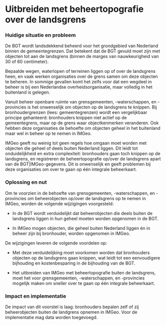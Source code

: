 Uitbreiden met beheertopografie over de landsgrens
==================================================

### Huidige situatie en probleem

De BGT wordt landsdekkend beheerd voor het grondgebied van Nederland binnen de
gemeentegrenzen. Dat betekent dat de BGT gevuld moet zijn met objecten tot aan
de landsgrens (binnen de marges van nauwkeurigheid van 30 of 60 centimeter).

Bepaalde wegen, waterlopen of terreinen liggen op of over de landsgrens heen, en
vaak werken organisaties over de grens samen om deze objecten te beheren. In
sommige gevallen komt het zelfs voor dat een wegdeel in beheer is bij een
Nederlandse overheidsorganisatie, maar volledig in het buitenland is gelegen.

Vanuit beheer openbare ruimte van grensgemeenten, -waterschappen, en -provincies
is het onwenselijk om objecten op de landsgrens te knippen. Bij
bronhoudergrenzen (lees: gemeentegrenzen) wordt een vergelijkbaar principe
gehanteerd: bronhouders knippen niet actief op de gemeentegrens, maar op de
grens waar objectkenmerken veranderen. Ook hebben deze organisaties de behoefte
om objecten geheel in het buitenland maar wel in beheer op te nemen in IMGeo.

IMGeo geeft nu weinig tot geen regels hoe omgaan moet worden met objecten die
geheel of deels buiten Nederland liggen. Dit leidt tot onduidelijkheid en extra
complexiteit: bronhouders gaan toch knippen op de landsgrens, en registreren de
beheertopografie op/over de landsgrens apart van de BGT\|IMGeo-gegevens. Dit is
onwenselijk en geeft problemen bij deze organisaties om over te gaan op één
integrale beheerkaart.

### Oplossing en nut

Om te voorzien in de behoefte van grensgemeenten, -waterschappen, en -provincies
om beheerobjecten op/over de landsgrens op te nemen in IMGeo, worden de volgende
wijzigingen voorgesteld:

-   In de BGT wordt verduidelijkt dat beheerobjecten die deels buiten de
    landsgrens liggen in hun geheel moeten worden opgenomen in de BGT.

-   In IMGeo mogen objecten, die geheel buiten Nederland liggen én in beheer
    zijn bij bronhouder, worden opgenomen in IMGeo.

De wijzigingen leveren de volgende voordelen op:

-   Met deze verduidelijking moet voorkomen worden dat bronhouders objecten op
    de landsgrens gaan knippen, wat leidt tot een eenvoudigere bijhouding en
    kostenbesparing in de bijhouding van de BGT.

-   Het uitbreiden van IMGeo met beheertopografie buiten de landsgrens, moet het
    voor grensgemeenten, -waterschappen, en -provincies mogelijk maken om
    sneller over te gaan op één integrale beheerkaart.

### Impact en implementatie

De impact van dit voorstel is laag: bronhouders bepalen zelf of zij
beheerobjecten buiten de landgrens opnemen in IMGeo. Voor de implementatie mag
data worden toegevoegd.
